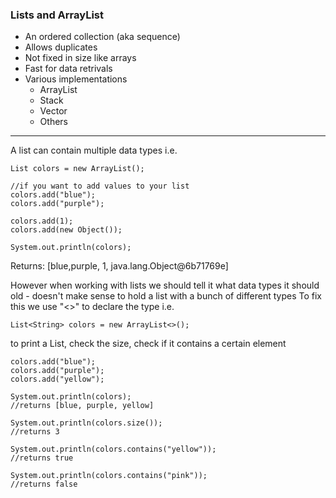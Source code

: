 ### Lists and ArrayList

-  An ordered collection (aka sequence)
-  Allows duplicates
-  Not fixed in size like arrays
-  Fast for data retrivals
-  Various implementations
    -  ArrayList
    -  Stack
    -  Vector
    -  Others

-------------------

A list can contain multiple data types
i.e.

```
List colors = new ArrayList();
		
//if you want to add values to your list
colors.add("blue");
colors.add("purple");

colors.add(1);
colors.add(new Object());

System.out.println(colors);
```
Returns:
[blue,purple, 1, java.lang.Object@6b71769e]


However when working with lists we should tell it what data types it should old - doesn't make sense to hold a list with a bunch of different types
To fix this we use "<>" to declare the type
i.e.

```
List<String> colors = new ArrayList<>();
```

to print a List, check the size, check if it contains a certain element
```
colors.add("blue");
colors.add("purple");
colors.add("yellow");

System.out.println(colors);
//returns [blue, purple, yellow]

System.out.println(colors.size());
//returns 3

System.out.println(colors.contains("yellow"));
//returns true

System.out.println(colors.contains("pink"));
//returns false
```
